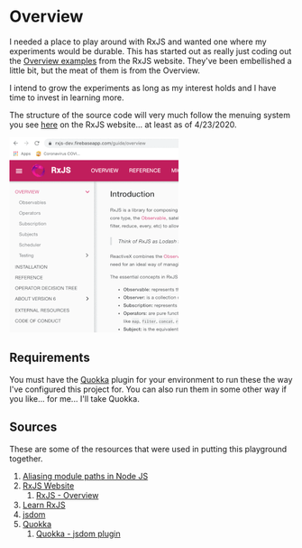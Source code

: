 # Overview
I needed a place to play around with RxJS and wanted one where my experiments would be durable. 
This has started out as really just coding out the [Overview examples](https://rxjs-dev.firebaseapp.com/guide/overview) 
from the RxJS website. They've been embellished a little bit, but the meat of them is from the Overview. 

I intend to grow the experiments as long as my interest holds and I have time to invest in learning more.

The structure of the source code will very much follow the menuing system you see 
[here](https://rxjs-dev.firebaseapp.com/guide/overview) on the RxJS website... at least as of 4/23/2020.

![](images/rxjs.page.menu.structure.gif)

## Requirements

You must have the [Quokka](https://quokkajs.com/) plugin for your environment to run these the way I've configured this project for. You can also
run them in some other way if you like... for me... I'll take Quokka.

## Sources
These are some of the resources that were used in putting this playground together.

1. [Aliasing module paths in Node JS](https://arunmichaeldsouza.com/blog/aliasing-module-paths-in-node-js)
1. [RxJS Website](https://rxjs-dev.firebaseapp.com/)
    1. [RxJS - Overview](https://rxjs-dev.firebaseapp.com/guide/overview)
1. [Learn RxJS](https://www.learnrxjs.io/)
1. [jsdom](https://github.com/jsdom/jsdom)
1. [Quokka](https://quokkajs.com/)
    1. [Quokka - jsdom plugin](https://github.com/wallabyjs/jsdom-quokka-plugin)

